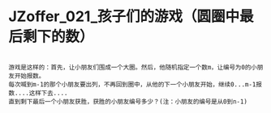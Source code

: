 # JZoffer_021_孩子们的游戏（圆圈中最后剩下的数）

```

游戏是这样的：首先，让小朋友们围成一个大圈。然后，他随机指定一个数m，让编号为0的小朋友开始报数。
每次喊到m-1的那个小朋友要出列，不再回到圈中，从他的下一个小朋友开始，继续0...m-1报数....这样下去....
直到剩下最后一个小朋友获胜，获胜的小朋友编号多少？(注：小朋友的编号是从0到n-1)

```